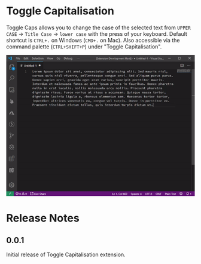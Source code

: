 # Toggle Capitalisation
Toggle Caps allows you to change the case of the selected text from `UPPER CASE` -> `Title Case` -> `lower case` with the press of your keyboard. Default shortcut is `CTRL+.` on Windows (`CMD+.` on Mac). Also accessible via the command palette (`CTRL+SHIFT+P`) under "Toggle Capitalisation".

![](images/demo.gif)

# Release Notes
## 0.0.1

Initial release of Toggle Capitalisation extension.
